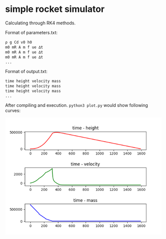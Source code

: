 # simple rocket simulator

Calculating through RK4 methods.

Format of parameters.txt:

```
ρ g Cd v0 h0
m0 mR A m ̇f ue ∆t
m0 mR A m ̇f ue ∆t
m0 mR A m ̇f ue ∆t
...
```

Format of output.txt:
```
time height velocity mass
time height velocity mass
time height velocity mass
...
```

After compiling and execution. `python3 plot.py` would show following curves:

![](figure.png)